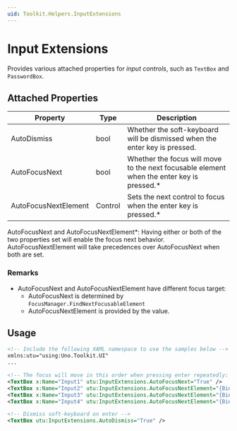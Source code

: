 ```yaml
---
uid: Toolkit.Helpers.InputExtensions
---
```

# Input Extensions
Provides various attached properties for _input controls_, such as `TextBox` and `PasswordBox`.

## Attached Properties
Property|Type|Description
-|-|-
AutoDismiss|bool|Whether the soft-keyboard will be dismissed when the enter key is pressed.
AutoFocusNext|bool|Whether the focus will move to the next focusable element when the enter key is pressed.\*
AutoFocusNextElement|Control|Sets the next control to focus when the enter key is pressed.\*

AutoFocusNext and AutoFocusNextElement\*: Having either or both of the two properties set will enable the focus next behavior. AutoFocusNextElement will take precedences over AutoFocusNext when both are set.

### Remarks
- AutoFocusNext and AutoFocusNextElement have different focus target:
  - AutoFocusNext is determined by `FocusManager.FindNextFocusableElement`
  - AutoFocusNextElement is provided by the value.

## Usage
```xml
<!-- Include the following XAML namespace to use the samples below -->
xmlns:utu="using:Uno.Toolkit.UI"
...

<!-- The focus will move in this order when pressing enter repeatedly: 1-2-4-3 -->
<TextBox x:Name="Input1" utu:InputExtensions.AutoFocusNext="True" />
<TextBox x:Name="Input2" utu:InputExtensions.AutoFocusNextElement="{Binding ElementName=Input4}" />
<TextBox x:Name="Input3" utu:InputExtensions.AutoFocusNextElement="{Binding ElementName=Input1}" />
<TextBox x:Name="Input4" utu:InputExtensions.AutoFocusNextElement="{Binding ElementName=Input3}" />

<!-- Dismiss soft-keyboard on enter -->
<TextBox utu:InputExtensions.AutoDismiss="True" />
```

